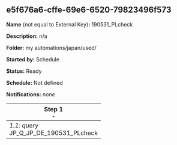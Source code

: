 ## e5f676a6-cffe-69e6-6520-79823496f573

**Name** (not equal to External Key)**:** 190531_PLcheck

**Description:** n/a

**Folder:** my automations/japan/used/

**Started by:** Schedule

**Status:** Ready

**Schedule:** Not defined

**Notifications:** _none_


| Step 1<br>_<small>-</small>_ |
| --- |
| _1.1: query_<br>JP_Q_JP_DE_190531_PLcheck |
